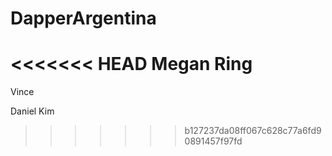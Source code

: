 # DapperArgentina




<<<<<<< HEAD
Megan Ring
=======


Vince

Daniel Kim



>>>>>>> b127237da08ff067c628c77a6fd90891457f97fd
